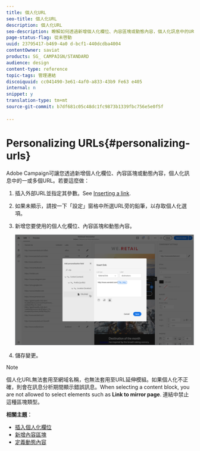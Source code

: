 ```yaml
---
title: 個人化URL
seo-title: 個人化URL
description: 個人化URL
seo-description: 瞭解如何透過新增個人化欄位、內容區塊或動態內容，個人化訊息中的URL。
page-status-flag: 從未啓動
uuid: 23795417-b469-4a0 d-bcf1-440dcdba4004
contentOwner: saviat
products: SG_ CAMPAIGN/STANDARD
audience: design
content-type: reference
topic-tags: 管理連結
discoiquuid: cc041490-3e61-4af0-a833-43b9 Fe63 e405
internal: n
snippet: y
translation-type: tm+mt
source-git-commit: b7df681c05c48dc1fc9873b1339fbc756e5e0f5f

---
```



# Personalizing URLs{#personalizing-urls}

Adobe Campaign可讓您透過新增個人化欄位、內容區塊或動態內容，個人化訊息中的一或多個URL。若要這麼做：

1. 插入外部URL並指定其參數。See [Inserting a link](../../designing/using/inserting-a-link.md).
1. 如果未顯示，請按一下「設定」窗格中所選URL旁的鉛筆，以存取個人化選項。
1. 新增您要使用的個人化欄位、內容區塊和動態內容。

   ![](assets/des_personalize_links.png)

1. 儲存變更。

>[!NOTE]
>
>個人化URL無法套用至網域名稱，也無法套用至URL延伸模組。如果個人化不正確，則會在訊息分析期間顯示錯誤訊息。When selecting a content block, you are not allowed to select elements such as **Link to mirror page**. 連結中禁止這種區塊類型。

**相關主題**：

* [插入個人化欄位](../../designing/using/inserting-a-personalization-field.md)
* [新增內容區塊](../../designing/using/adding-a-content-block.md)
* [定義動態內容](../../designing/using/defining-dynamic-content-in-an-email.md)

